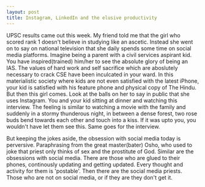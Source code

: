 ```yaml
---
layout: post
title: Instagram, LinkedIn and the elusive productivity
---
```

UPSC results came out this week. My friend told me that the girl who scored rank 1
doesn't believe in studying like an ascetic. Instead she went on to say on national
television that she daily spends some time on social media platforms. Imagine being a 
parent with a civil services aspirant kid. You have inspired(trained) him/her 
to see the absolute glory of being an IAS. The values of hard work and self sacrifice 
which are aboslutely necessary to crack CSE have been inculcated in your ward. In this
materialistic society where kids are not even satisfied with the latest iPhone, your kid
is satisfied with his feature phone and physical copy of The Hindu. But then this girl comes.
Look at the balls on her to say in public that she uses Instagram. You and your kid sitting 
at dinner and watching this interview. The feeling is similar to watching a movie with the
family and suddenly in a stormy thunderous night, in between a dense forest, two rose buds 
bend towards each other and touch into a kiss. If it was upto you, you wouldn't have let them
see this. Same goes for the interview. 

But keeping the jokes aside, the obsession with social media today is perversive.
Paraphrasing from the great master(bater) Osho, who used to joke that priest only
thinks of sex and the prostitute of God. Similar are the obsessions with social
media. There are those who are glued to their phones, continously updating and 
getting updated. Every thought and activity for them is 'postable'. Then there are 
the social media priests. Those who are not on social media, or if they are they
don't get it.